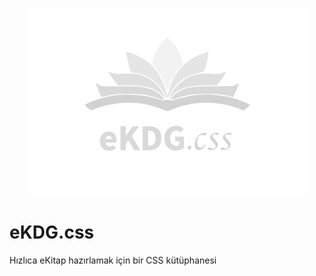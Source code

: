 <p align="center"><img src="ekdg-css-logo.png"></p>

# eKDG.css
Hızlıca eKitap hazırlamak için bir CSS kütüphanesi